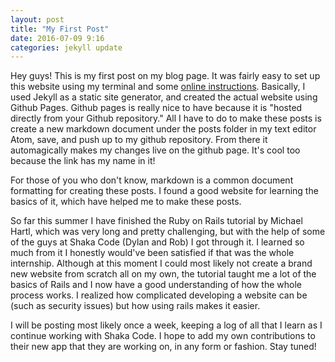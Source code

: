 ```yaml
---
layout: post
title: "My First Post"
date: 2016-07-09 9:16
categories: jekyll update
---
```

Hey guys! This is my first post on my blog page. It was fairly easy to set up this website using my terminal and some [online instructions](https://help.github.com/articles/setting-up-your-github-pages-site-locally-with-jekyll/#requirements). Basically, I used Jekyll as a static site generator, and created the actual website using Github Pages. Github pages is really nice to have because it is "hosted directly from your Github repository." All I have to do to make these posts is create a new markdown document under the posts folder in my text editor Atom, save, and push up to my github repository. From there it automagically makes my changes live on the github page. It's cool too because the link has my name in it!

For those of you who don't know, markdown is a common document formatting for creating these posts. I found a good website for learning the basics of it, which have helped me to make these posts.

So far this summer I have finished the Ruby on Rails tutorial by Michael Hartl, which was very long and pretty challenging, but with the help of some of the guys at Shaka Code (Dylan and Rob) I got through it. I learned so much from it I honestly would've been satisfied if that was the whole internship. Although at this moment I could most likely not create a brand new website from scratch all on my own, the tutorial taught me a lot of the basics of Rails and I now have a good understanding of how the whole process works. I realized how complicated developing a website can be (such as security issues) but how using rails makes it easier.

I will be posting most likely once a week, keeping a log of all that I learn as I continue working with Shaka Code. I hope to add my own contributions to their new app that they are working on, in any form or fashion. Stay tuned!
